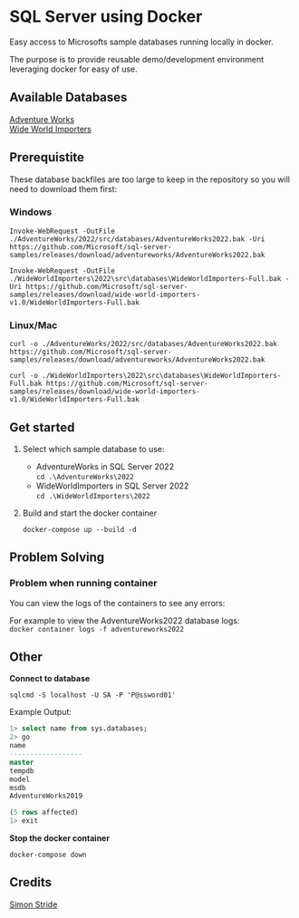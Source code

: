 # SQL Server using Docker

Easy access to Microsofts sample databases running locally in docker.

The purpose is to provide reusable demo/development environment leveraging docker for easy of use.

## Available Databases

[Adventure Works](https://learn.microsoft.com/en-us/sql/samples/adventureworks-install-configure?view=sql-server-ver16&tabs=ssms)  
[Wide World Importers](https://learn.microsoft.com/en-us/sql/samples/wide-world-importers-what-is?view=sql-server-ver16)

## Prerequistite

These database backfiles are too large to keep in the repository so you will need to download them first:

### Windows

`Invoke-WebRequest -OutFile  ./AdventureWorks/2022/src/databases/AdventureWorks2022.bak -Uri  https://github.com/Microsoft/sql-server-samples/releases/download/adventureworks/AdventureWorks2022.bak`   

`Invoke-WebRequest -OutFile  ./WideWorldImporters\2022\src\databases\WideWorldImporters-Full.bak -Uri https://github.com/Microsoft/sql-server-samples/releases/download/wide-world-importers-v1.0/WideWorldImporters-Full.bak`


### Linux/Mac

`curl -o ./AdventureWorks/2022/src/databases/AdventureWorks2022.bak https://github.com/Microsoft/sql-server-samples/releases/download/adventureworks/AdventureWorks2022.bak`     

`curl -o ./WideWorldImporters\2022\src\databases\WideWorldImporters-Full.bak https://github.com/Microsoft/sql-server-samples/releases/download/wide-world-importers-v1.0/WideWorldImporters-Full.bak`


## Get started

1. Select which sample database to use:
 
    * AdventureWorks in SQL Server 2022   
      `cd .\AdventureWorks\2022`
    * WideWorldImporters in SQL Server 2022     
      `cd .\WideWorldImporters\2022`

2. Build and start the docker container    

    `docker-compose up --build -d`

## Problem Solving

### Problem when running container

You can view the logs of the containers to see any errors:

For example to view the AdventureWorks2022 database logs:   
`docker container logs -f adventureworks2022` 

## Other 

**Connect to database**

`sqlcmd -S localhost -U SA -P 'P@ssword01'`

Example Output:
```sql
1> select name from sys.databases;
2> go
name
------------------
master
tempdb
model
msdb
AdventureWorks2019

(5 rows affected)
1> exit
```

**Stop the docker container**

`docker-compose down`


## Credits

[Simon Stride](https://github.com/SimonStride)